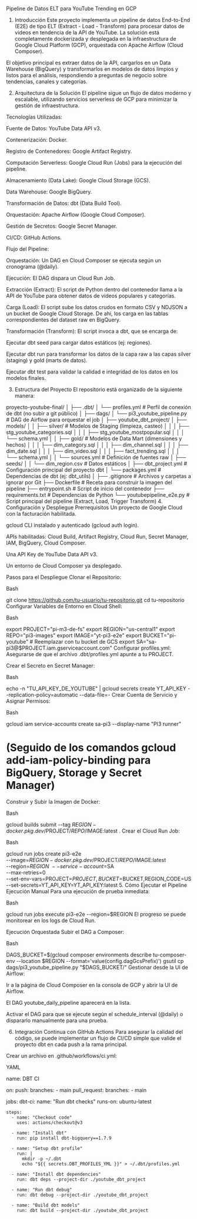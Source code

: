 Pipeline de Datos ELT para YouTube Trending en GCP
1. Introducción
Este proyecto implementa un pipeline de datos End-to-End (E2E) de tipo ELT (Extract - Load - Transform) para procesar datos de videos en tendencia de la API de YouTube. La solución está completamente dockerizada y desplegada en la infraestructura de Google Cloud Platform (GCP), orquestada con Apache Airflow (Cloud Composer).

El objetivo principal es extraer datos de la API, cargarlos en un Data Warehouse (BigQuery) y transformarlos en modelos de datos limpios y listos para el análisis, respondiendo a preguntas de negocio sobre tendencias, canales y categorías.

2. Arquitectura de la Solución
El pipeline sigue un flujo de datos moderno y escalable, utilizando servicios serverless de GCP para minimizar la gestión de infraestructura.

Tecnologías Utilizadas:

Fuente de Datos: YouTube Data API v3.

Contenerización: Docker.

Registro de Contenedores: Google Artifact Registry.

Computación Serverless: Google Cloud Run (Jobs) para la ejecución del pipeline.

Almacenamiento (Data Lake): Google Cloud Storage (GCS).

Data Warehouse: Google BigQuery.

Transformación de Datos: dbt (Data Build Tool).

Orquestación: Apache Airflow (Google Cloud Composer).

Gestión de Secretos: Google Secret Manager.

CI/CD: GitHub Actions.

Flujo del Pipeline:

Orquestación: Un DAG en Cloud Composer se ejecuta según un cronograma (@daily).

Ejecución: El DAG dispara un Cloud Run Job.

Extracción (Extract): El script de Python dentro del contenedor llama a la API de YouTube para obtener datos de videos populares y categorías.

Carga (Load): El script sube los datos crudos en formato CSV y NDJSON a un bucket de Google Cloud Storage. De ahí, los carga en las tablas correspondientes del dataset raw en BigQuery.

Transformación (Transform): El script invoca a dbt, que se encarga de:

Ejecutar dbt seed para cargar datos estáticos (ej: regiones).

Ejecutar dbt run para transformar los datos de la capa raw a las capas silver (staging) y gold (marts de datos).

Ejecutar dbt test para validar la calidad e integridad de los datos en los modelos finales.

3. Estructura del Proyecto
El repositorio está organizado de la siguiente manera:

proyecto-youtube-final/
│
├── .dbt/
│   └── profiles.yml             # Perfil de conexión de dbt (no subir a git público)
│
├── dags/
│   └── pi3_youtube_pipeline.py    # DAG de Airflow para orquestar el job
│
├── youtube_dbt_project/
│   ├── models/
│   │   ├── silver/              # Modelos de Staging (limpieza, casteo)
│   │   │   ├── stg_youtube_categories.sql
│   │   │   ├── stg_youtube_mostpopular.sql
│   │   │   └── schema.yml
│   │   ├── gold/                # Modelos de Data Mart (dimensiones y hechos)
│   │   │   ├── dim_category.sql
│   │   │   ├── dim_channel.sql
│   │   │   ├── dim_date.sql
│   │   │   ├── dim_video.sql
│   │   │   ├── fact_trending.sql
│   │   │   └── schema.yml
│   │   └── sources.yml            # Definición de fuentes raw
│   ├── seeds/
│   │   └── dim_region.csv         # Datos estáticos
│   ├── dbt_project.yml            # Configuración principal del proyecto dbt
│   └── packages.yml               # Dependencias de dbt (ej: dbt_utils)
│
├── .gitignore                     # Archivos y carpetas a ignorar por Git
├── Dockerfile                     # Receta para construir la imagen del pipeline
├── entrypoint.sh                  # Script de inicio del contenedor
├── requirements.txt               # Dependencias de Python
└── youtubepipeline_e2e.py         # Script principal del pipeline (Extract, Load, Trigger Transform)
4. Configuración y Despliegue
Prerrequisitos
Un proyecto de Google Cloud con la facturación habilitada.

gcloud CLI instalado y autenticado (gcloud auth login).

APIs habilitadas: Cloud Build, Artifact Registry, Cloud Run, Secret Manager, IAM, BigQuery, Cloud Composer.

Una API Key de YouTube Data API v3.

Un entorno de Cloud Composer ya desplegado.

Pasos para el Despliegue
Clonar el Repositorio:

Bash

git clone https://github.com/tu-usuario/tu-repositorio.git
cd tu-repositorio
Configurar Variables de Entorno en Cloud Shell:

Bash

export PROJECT="pi-m3-de-fs"
export REGION="us-central1"
export REPO="pi3-images"
export IMAGE="yt-pi3-e2e"
export BUCKET="pi-youtube" # Reemplazar con tu bucket de GCS
export SA="sa-pi3@$PROJECT.iam.gserviceaccount.com"
Configurar profiles.yml:
Asegurarse de que el archivo .dbt/profiles.yml apunte a tu PROJECT.

Crear el Secreto en Secret Manager:

Bash

echo -n "TU_API_KEY_DE_YOUTUBE" | gcloud secrets create YT_API_KEY --replication-policy=automatic --data-file=-
Crear Cuenta de Servicio y Asignar Permisos:

Bash

gcloud iam service-accounts create sa-pi3 --display-name "PI3 runner"
# (Seguido de los comandos gcloud add-iam-policy-binding para BigQuery, Storage y Secret Manager)
Construir y Subir la Imagen de Docker:

Bash

gcloud builds submit --tag $REGION-docker.pkg.dev/$PROJECT/$REPO/$IMAGE:latest .
Crear el Cloud Run Job:

Bash

gcloud run jobs create pi3-e2e \
  --image=$REGION-docker.pkg.dev/$PROJECT/$REPO/$IMAGE:latest \
  --region=$REGION \
  --service-account=$SA \
  --max-retries=0 \
  --set-env-vars=PROJECT=$PROJECT,BUCKET=$BUCKET,REGION_CODE=US \
  --set-secrets=YT_API_KEY=YT_API_KEY:latest
5. Cómo Ejecutar el Pipeline
Ejecución Manual
Para una ejecución de prueba inmediata:

Bash

gcloud run jobs execute pi3-e2e --region=$REGION
El progreso se puede monitorear en los logs de Cloud Run.

Ejecución Orquestada
Subir el DAG a Composer:

Bash

DAGS_BUCKET=$(gcloud composer environments describe tu-composer-env --location $REGION --format='value(config.dagGcsPrefix)')
gsutil cp dags/pi3_youtube_pipeline.py "$DAGS_BUCKET/"
Gestionar desde la UI de Airflow:

Ir a la página de Cloud Composer en la consola de GCP y abrir la UI de Airflow.

El DAG youtube_daily_pipeline aparecerá en la lista.

Activar el DAG para que se ejecute según el schedule_interval (@daily) o dispararlo manualmente para una prueba.

6. Integración Continua con GitHub Actions
Para asegurar la calidad del código, se puede implementar un flujo de CI/CD simple que valide el proyecto dbt en cada push a la rama principal.

Crear un archivo en .github/workflows/ci.yml:

YAML

name: DBT CI

on:
  push:
    branches:
      - main
  pull_request:
    branches:
      - main

jobs:
  dbt-ci:
    name: "Run dbt checks"
    runs-on: ubuntu-latest

    steps:
      - name: "Checkout code"
        uses: actions/checkout@v3

      - name: "Install dbt"
        run: pip install dbt-bigquery==1.7.9

      - name: "Setup dbt profile"
        run: |
          mkdir -p ~/.dbt
          echo "${{ secrets.DBT_PROFILES_YML }}" > ~/.dbt/profiles.yml

      - name: "Install dbt dependencies"
        run: dbt deps --project-dir ./youtube_dbt_project

      - name: "Run dbt debug"
        run: dbt debug --project-dir ./youtube_dbt_project

      - name: "Build dbt models"
        run: dbt build --project-dir ./youtube_dbt_project
